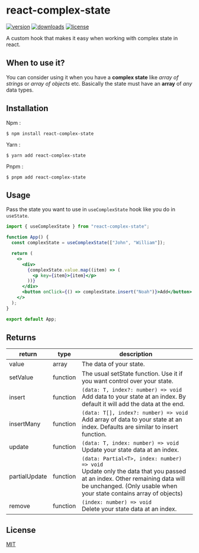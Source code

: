 # react-complex-state

[![version](https://img.shields.io/npm/v/react-complex-state?style=flat-square)](https://www.npmjs.com/package/react-complex-state) [![downloads](https://img.shields.io/npm/dm/react-complex-state?style=flat-square)]() [![license](https://img.shields.io/npm/l/react-complex-state?style=flat-square)](http://opensource.org/licenses/MIT)

A custom hook that makes it easy when working with complex state in react.

## When to use it?

You can consider using it when you have a **complex state** like _array of strings_ or _array of objects_ etc. Basically the state must have an **array** of _any_ data types.

## Installation

Npm :

```
$ npm install react-complex-state
```

Yarn :

```
$ yarn add react-complex-state
```

Pnpm :

```
$ pnpm add react-complex-state
```

## Usage

Pass the state you want to use in `useComplexState` hook like you do in `useState`.

```jsx
import { useComplexState } from "react-complex-state";

function App() {
  const complexState = useComplexState(["John", "William"]);

  return (
    <>
      <div>
        {complexState.value.map((item) => (
          <p key={item}>{item}</p>
        ))}
      </div>
      <button onClick={() => complexState.insert("Noah")}>Add</button>
    </>
  );
}

export default App;
```

## Returns

| return        | type     | description                                                                                                                                                                                          |
| ------------- | -------- | ---------------------------------------------------------------------------------------------------------------------------------------------------------------------------------------------------- |
| value         | array    | The data of your state.                                                                                                                                                                              |
| setValue      | function | The usual setState function. Use it if you want control over your state.                                                                                                                             |
| insert        | function | `(data: T, index?: number) => void` <br /> Add data to your state at an index. By default it will add the data at the end.                                                                           |
| insertMany    | function | `(data: T[], index?: number) => void` <br /> Add array of data to your state at an index. Defaults are similar to insert function.                                                                   |
| update        | function | `(data: T, index: number) => void` <br /> Update your state data at an index.                                                                                                                        |
| partialUpdate | function | `(data: Partial<T>, index: number) => void` <br /> Update only the data that you passed at an index. Other remaining data will be unchanged. (Only usable when your state contains array of objects) |
| remove        | function | `(index: number) => void` <br /> Delete your state data at an index.                                                                                                                                 |

## License

[MIT](http://opensource.org/licenses/MIT)
